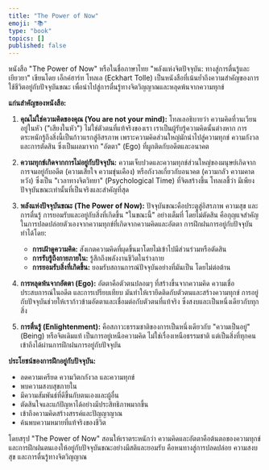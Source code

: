 ```yaml
---
title: "The Power of Now"
emoji: "📚"
type: "book" 
topics: []
published: false
---
```


หนังสือ "The Power of Now" หรือในชื่อภาษาไทย "พลังแห่งจิตปัจจุบัน: ทางสู่การตื่นรู้และเยียวยา" เขียนโดย เอ็กค์ฮาร์ท โทลเล (Eckhart Tolle) เป็นหนังสือที่เน้นย้ำถึงความสำคัญของการใช้ชีวิตอยู่กับปัจจุบันขณะ เพื่อนำไปสู่การตื่นรู้ทางจิตวิญญาณและหลุดพ้นจากความทุกข์

**แก่นสำคัญของหนังสือ:**

1.  **คุณไม่ใช่ความคิดของคุณ (You are not your mind):** โทลเลอธิบายว่า ความคิดที่วนเวียนอยู่ในหัว ("เสียงในหัว") ไม่ใช่ตัวตนที่แท้จริงของเรา เราเป็นผู้รับรู้ความคิดนั้นต่างหาก การตระหนักรู้ถึงสิ่งนี้เป็นก้าวแรกสู่อิสรภาพ เพราะความคิดส่วนใหญ่มักนำไปสู่ความทุกข์ ความกังวล และการตัดสิน ซึ่งเป็นผลมาจาก "อัตตา" (Ego) ที่ผูกติดกับอดีตและอนาคต

2.  **ความทุกข์เกิดจากการไม่อยู่กับปัจจุบัน:** ความเจ็บปวดและความทุกข์ส่วนใหญ่ของมนุษย์เกิดจากการจมอยู่กับอดีต (ความเสียใจ ความขุ่นเคือง) หรือกังวลเกี่ยวกับอนาคต (ความกลัว ความคาดหวัง) ซึ่งเป็น "เวลาทางจิตวิทยา" (Psychological Time) ที่จิตสร้างขึ้น โทลเลชี้ว่า มีเพียงปัจจุบันขณะเท่านั้นที่เป็นจริงและสำคัญที่สุด

3.  **พลังแห่งปัจจุบันขณะ (The Power of Now):** ปัจจุบันขณะคือประตูสู่อิสรภาพ ความสุข และการตื่นรู้ การยอมรับและอยู่กับสิ่งที่เกิดขึ้น "ในขณะนี้" อย่างเต็มที่ โดยไม่ตัดสิน คือกุญแจสำคัญในการปลดปล่อยตัวเองจากความทุกข์ที่เกิดจากความคิดและอัตตา การฝึกฝนการอยู่กับปัจจุบันทำได้โดย:
    *   **การเฝ้าดูความคิด:** สังเกตความคิดที่ผุดขึ้นมาโดยไม่เข้าไปมีส่วนร่วมหรือตัดสิน
    *   **การรับรู้ถึงกายภายใน:** รู้สึกถึงพลังงานชีวิตในร่างกาย
    *   **การยอมรับสิ่งที่เกิดขึ้น:** ยอมรับสถานการณ์ปัจจุบันอย่างที่มันเป็น โดยไม่ต่อต้าน

4.  **การหลุดพ้นจากอัตตา (Ego):** อัตตาคือตัวตนปลอมๆ ที่สร้างขึ้นจากความคิด ความเชื่อ ประสบการณ์ในอดีต และการเปรียบเทียบ มันทำให้เรายึดติดกับตัวตนและสร้างความทุกข์ การอยู่กับปัจจุบันช่วยให้เราก้าวข้ามอัตตาและเชื่อมต่อกับตัวตนที่แท้จริง ซึ่งสงบและเป็นหนึ่งเดียวกับทุกสิ่ง

5.  **การตื่นรู้ (Enlightenment):** คือสภาวะธรรมชาติของการเป็นหนึ่งเดียวกับ "ความเป็นอยู่" (Being) หรือจิตเดิมแท้ เป็นการอยู่เหนือความคิด ไม่ใช่เรื่องเหนือธรรมชาติ แต่เป็นสิ่งที่ทุกคนเข้าถึงได้ผ่านการฝึกฝนการอยู่กับปัจจุบัน

**ประโยชน์ของการฝึกอยู่กับปัจจุบัน:**

*   ลดความเครียด ความวิตกกังวล และความทุกข์
*   พบความสงบสุขภายใน
*   มีความสัมพันธ์ที่ดีขึ้นกับตนเองและผู้อื่น
*   ตัดสินใจและแก้ปัญหาได้อย่างมีประสิทธิภาพมากขึ้น
*   เข้าถึงความคิดสร้างสรรค์และปัญญาญาณ
*   ค้นพบความหมายที่แท้จริงของชีวิต

โดยสรุป "The Power of Now" สอนให้เราตระหนักว่า ความคิดและอัตตาคือต้นตอของความทุกข์ และการฝึกฝนตนเองให้อยู่กับปัจจุบันขณะอย่างมีสติและยอมรับ คือหนทางสู่การปลดปล่อย ความสงบสุข และการตื่นรู้ทางจิตวิญญาณ